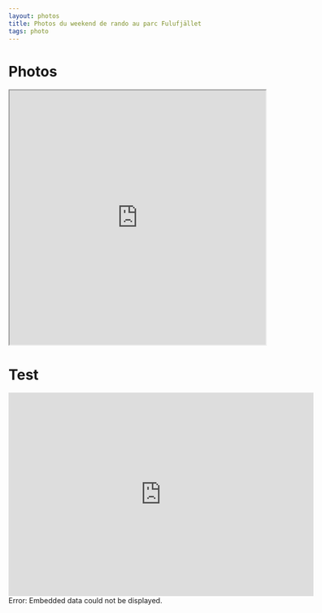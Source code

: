 ```yaml
---
layout: photos
title: Photos du weekend de rando au parc Fulufjället
tags: photo
---
```


# Photos

<iframe src="https://drive.google.com/open?id=0BwlzJHbXHkEjMG9fZXhiSXU2ZVU" width="100%" height="500">
</iframe>

# Test

<object data=http://www.web-source.net width="600" height="400"> <embed src=http://www.web-source.net width="600" height="400"> </embed> Error: Embedded data could not be displayed. </object>
